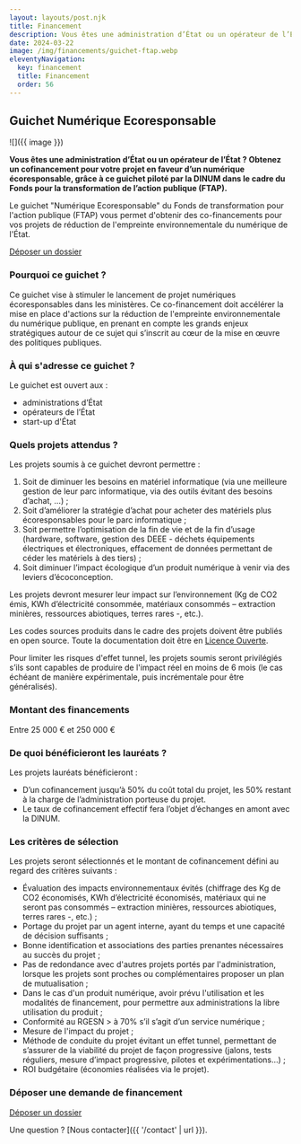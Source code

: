 ```yaml
---
layout: layouts/post.njk
title: Financement
description: Vous êtes une administration d’État ou un opérateur de l’État ? Obtenez un cofinancement pour votre projet en faveur d’un numérique écoresponsable, grâce à ce guichet piloté par la DINUM dans le cadre du Fonds pour la transformation de l’action publique.
date: 2024-03-22
image: /img/financements/guichet-ftap.webp
eleventyNavigation:
  key: financement
  title: Financement
  order: 56
---
```


## Guichet Numérique Ecoresponsable

![]({{ image }})

**Vous êtes une administration d’État ou un opérateur de l’État ? Obtenez un cofinancement pour votre projet en faveur d’un numérique écoresponsable, grâce à ce guichet piloté par la DINUM dans le cadre du Fonds pour la transformation de l’action publique (FTAP).**

Le guichet "Numérique Ecoresponsable" du Fonds de transformation pour l'action publique (FTAP) vous permet d'obtenir des co-financements pour vos projets de réduction de l'empreinte environnementale du numérique de l'État. 

<a href="https://www.demarches-simplifiees.fr/commencer/guichet-numerique-ecoresponsable" class="fr-btn" target="_blank" title="Nouvelle fenêtre : Déposer un dossier FTAP sur démarches simplifiées">Déposer un dossier</a>

### Pourquoi ce guichet ?

Ce guichet vise à stimuler le lancement de projet numériques écoresponsables dans les ministères.
Ce co-financement doit accélérer la mise en place d'actions sur la réduction de l'empreinte environnementale du numérique publique, en prenant en compte les grands enjeux stratégiques autour de ce sujet qui s’inscrit au cœur de la mise en œuvre des politiques publiques.

### À qui s'adresse ce guichet ?

Le guichet est ouvert aux :

- administrations d’État
- opérateurs de l’État
- start-up d'État

### Quels projets attendus ?

Les projets soumis à ce guichet devront permettre :

1. Soit de diminuer les besoins en matériel informatique (via une meilleure gestion de leur parc informatique, via des outils évitant des besoins d’achat, …) ;
2. Soit d’améliorer la stratégie d’achat pour acheter des matériels plus écoresponsables pour le parc informatique ;
3. Soit permettre l’optimisation de la fin de vie et de la fin d’usage (hardware, software, gestion des DEEE - déchets équipements électriques et électroniques, effacement de données permettant de céder les matériels à des tiers) ;
4. Soit diminuer l’impact écologique d’un produit numérique à venir via des leviers d’écoconception.

Les projets devront mesurer leur impact sur l’environnement (Kg de CO2 émis, KWh d’électricité consommée, matériaux consommés – extraction minières, ressources abiotiques, terres rares -, etc.).

Les codes sources produits dans le cadre des projets doivent être publiés en open source. Toute la documentation doit être en [Licence Ouverte](https://github.com/etalab/licence-ouverte/blob/master/LO.md).

Pour limiter les risques d'effet tunnel, les projets soumis seront privilégiés s’ils sont capables de produire de l'impact réel en moins de 6 mois (le cas échéant de manière expérimentale, puis incrémentale pour être généralisés).

### Montant des financements

Entre 25 000 € et 250 000 €

### De quoi bénéficieront les lauréats ?

Les projets lauréats bénéficieront :

* D’un cofinancement jusqu’à 50% du coût total du projet, les 50% restant à la charge de l’administration porteuse du projet.
* Le taux de cofinancement effectif fera l’objet d’échanges en amont avec la DINUM.

### Les critères de sélection

Les projets seront sélectionnés et le montant de cofinancement défini au regard des critères suivants :

- Évaluation des impacts environnementaux évités (chiffrage des Kg de CO2 économisés, KWh d’électricité économisés, matériaux qui ne seront pas consommés – extraction minières, ressources abiotiques, terres rares -, etc.) ;
- Portage du projet par un agent interne, ayant du temps et une capacité de décision suffisants ;
- Bonne identification et associations des parties prenantes nécessaires au succès du projet  ;
- Pas de redondance avec d'autres projets portés par l'administration, lorsque les projets sont proches ou complémentaires proposer un plan de mutualisation ; 
- Dans le cas d'un produit numérique, avoir prévu l'utilisation et les modalités de financement, pour permettre aux administrations la libre utilisation du produit ;
- Conformité au RGESN > à 70% s’il s’agit d’un service numérique ;
- Mesure de l'impact du projet ;
- Méthode de conduite du projet évitant un effet tunnel, permettant de s’assurer de la viabilité du projet de façon progressive (jalons, tests réguliers, mesure d’impact progressive, pilotes et expérimentations…) ;
- ROI budgétaire (économies réalisées via le projet).

### Déposer une demande de financement

<a href="https://www.demarches-simplifiees.fr/commencer/guichet-numerique-ecoresponsable" target="_blank" class="fr-btn">Déposer un dossier</a>

Une question ? [Nous contacter]({{ '/contact' | url }}).
